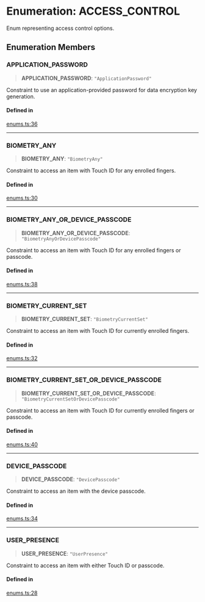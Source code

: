 # Enumeration: ACCESS\_CONTROL

Enum representing access control options.

## Enumeration Members

### APPLICATION\_PASSWORD

> **APPLICATION\_PASSWORD**: `"ApplicationPassword"`

Constraint to use an application-provided password for data encryption key generation.

#### Defined in

[enums.ts:36](https://github.com/quangsuong/nts-react-native-keychain/blob/7eaf30e4858d9a03afd4c8e017b83a96fbc4e982/src/enums.ts#L36)

***

### BIOMETRY\_ANY

> **BIOMETRY\_ANY**: `"BiometryAny"`

Constraint to access an item with Touch ID for any enrolled fingers.

#### Defined in

[enums.ts:30](https://github.com/quangsuong/nts-react-native-keychain/blob/7eaf30e4858d9a03afd4c8e017b83a96fbc4e982/src/enums.ts#L30)

***

### BIOMETRY\_ANY\_OR\_DEVICE\_PASSCODE

> **BIOMETRY\_ANY\_OR\_DEVICE\_PASSCODE**: `"BiometryAnyOrDevicePasscode"`

Constraint to access an item with Touch ID for any enrolled fingers or passcode.

#### Defined in

[enums.ts:38](https://github.com/quangsuong/nts-react-native-keychain/blob/7eaf30e4858d9a03afd4c8e017b83a96fbc4e982/src/enums.ts#L38)

***

### BIOMETRY\_CURRENT\_SET

> **BIOMETRY\_CURRENT\_SET**: `"BiometryCurrentSet"`

Constraint to access an item with Touch ID for currently enrolled fingers.

#### Defined in

[enums.ts:32](https://github.com/quangsuong/nts-react-native-keychain/blob/7eaf30e4858d9a03afd4c8e017b83a96fbc4e982/src/enums.ts#L32)

***

### BIOMETRY\_CURRENT\_SET\_OR\_DEVICE\_PASSCODE

> **BIOMETRY\_CURRENT\_SET\_OR\_DEVICE\_PASSCODE**: `"BiometryCurrentSetOrDevicePasscode"`

Constraint to access an item with Touch ID for currently enrolled fingers or passcode.

#### Defined in

[enums.ts:40](https://github.com/quangsuong/nts-react-native-keychain/blob/7eaf30e4858d9a03afd4c8e017b83a96fbc4e982/src/enums.ts#L40)

***

### DEVICE\_PASSCODE

> **DEVICE\_PASSCODE**: `"DevicePasscode"`

Constraint to access an item with the device passcode.

#### Defined in

[enums.ts:34](https://github.com/quangsuong/nts-react-native-keychain/blob/7eaf30e4858d9a03afd4c8e017b83a96fbc4e982/src/enums.ts#L34)

***

### USER\_PRESENCE

> **USER\_PRESENCE**: `"UserPresence"`

Constraint to access an item with either Touch ID or passcode.

#### Defined in

[enums.ts:28](https://github.com/quangsuong/nts-react-native-keychain/blob/7eaf30e4858d9a03afd4c8e017b83a96fbc4e982/src/enums.ts#L28)
